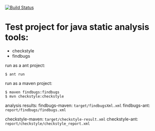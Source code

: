 [![Build Status](https://travis-ci.org/metamx/java-util.svg?branch=master)](https://travis-ci.org/metamx/java-util)

Test project for java static analysis tools:
===========================================
- checkstyle
- findbugs

run as a ant project:
```command
$ ant run
```
run as a maven project:
```command
$ maven findbugs:findbugs
$ mvn checkstyle:checkstyle 
```
analysis results:
findbugs-maven: `target/findbugsXml.xml`
findbugs-ant: `report/findbugs/findbugs.xml`

checkstyle-maven: `target/checkstyle-result.xml`
checkstyle-ant: `report/checkstyle/checkstyle_report.xml`
